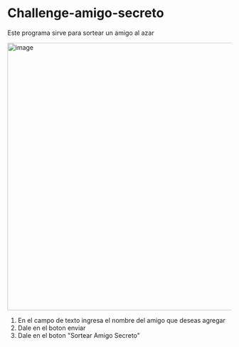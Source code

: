 # Challenge-amigo-secreto
Este programa sirve para sortear un amigo al azar

<img width="1345" height="602" alt="image" src="https://github.com/user-attachments/assets/7e72bbd1-6ab2-4e3c-8080-36700daf5ea8" />

1) En el campo de texto ingresa el nombre del amigo que deseas agregar
2) Dale en el boton enviar
3) Dale en el boton "Sortear Amigo Secreto"

